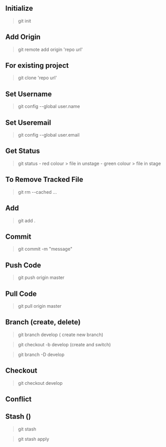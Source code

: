 ## Initialize
> git init

## Add Origin
> git remote add origin 'repo url'

## For existing project
> git clone 'repo url'

## Set Username
> git config --global user.name

## Set Useremail
> git config --global user.email

## Get Status
> git status
    - red colour > file in unstage
    - green colour > file in stage

## To Remove Tracked File
> git rm --cached <file>...

## Add
> git add .

## Commit
> git commit -m "message"

## Push Code
> git push origin master

## Pull Code
> git pull origin master

## Branch (create, delete)
> git branch develop ( create new branch)

> git checkout -b develop (create and switch)

> git branch -D develop

## Checkout
> git checkout develop

## Conflict


## Stash ()
> git stash

> git stash apply
